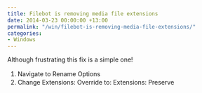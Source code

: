 ```yaml
---
title: Filebot is removing media file extensions
date: 2014-03-23 00:00:00 +13:00
permalink: "/win/filebot-is-removing-media-file-extensions/"
categories:
- Windows
---
```


Although frustrating this fix is a simple one!

  1. <span style="line-height: 1.5em">Navigate to Rename Options</span>
  2. Change Extensions: Override to: Extensions: Preserve
